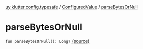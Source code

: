 [uy.klutter.config.typesafe](../index.md) / [ConfiguredValue](index.md) / [parseBytesOrNull](.)


# parseBytesOrNull
`fun parseBytesOrNull(): Long?` [(source)](https://github.com/kohesive/klutter/blob/master/config-typesafe-jdk6/src/main/kotlin/uy/klutter/config/typesafe/TypesafeConfig_Ext.kt#L73)


